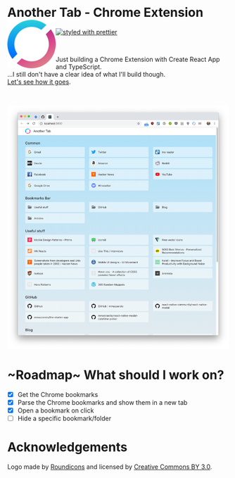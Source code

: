 &nbsp;

# Another Tab - Chrome Extension <img src="./.github/logo.png" width="110" align="left">

[![styled with prettier](https://img.shields.io/badge/styled_with-prettier-ff69b4.svg)](https://github.com/prettier/prettier)

&nbsp;

Just building a Chrome Extension with Create React App and TypeScript.  
...I still don't have a clear idea of what I'll build though.  
[Let's see how it goes](./DEVLOG.md).

&nbsp;

<p align="center" margin-bottom="0">
  <a href="https://numvalidate.com" target="_blank">
    <img alt="Another Tab" width="auto" height="auto" src="./.github/2018-12-15-screenshot.png">
  </a>
</p>

# ~Roadmap~ What should I work on?

- [X] Get the Chrome bookmarks
- [X] Parse the Chrome bookmarks and show them in a new tab
- [X] Open a bookmark on click
- [ ] Hide a specific bookmark/folder

# Acknowledgements

Logo made by [Roundicons](https://www.flaticon.com/authors/roundicons) and licensed by [Creative Commons BY 3.0](http://creativecommons.org/licenses/by/3.0/).

